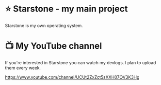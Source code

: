 # ⭐ Starstone - my main project
Starstone is my own operating system.

# 📺 My YouTube channel
If you're interested in Starstone you can watch my devlogs. I plan to upload them every week.

https://www.youtube.com/channel/UCUt2ZxZct5sXXH07OV3K3Hg
